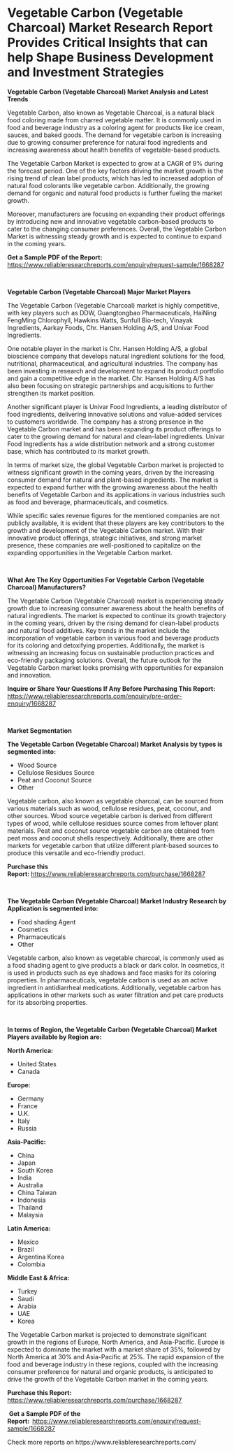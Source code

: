 <p><h1>Vegetable Carbon (Vegetable Charcoal) Market Research Report Provides Critical Insights that can help Shape Business Development and Investment Strategies</h1></p><p><strong>Vegetable Carbon (Vegetable Charcoal) Market Analysis and Latest Trends</strong></p>
<p><p>Vegetable Carbon, also known as Vegetable Charcoal, is a natural black food coloring made from charred vegetable matter. It is commonly used in food and beverage industry as a coloring agent for products like ice cream, sauces, and baked goods. The demand for vegetable carbon is increasing due to growing consumer preference for natural food ingredients and increasing awareness about health benefits of vegetable-based products.</p><p>The Vegetable Carbon Market is expected to grow at a CAGR of 9% during the forecast period. One of the key factors driving the market growth is the rising trend of clean label products, which has led to increased adoption of natural food colorants like vegetable carbon. Additionally, the growing demand for organic and natural food products is further fueling the market growth.</p><p>Moreover, manufacturers are focusing on expanding their product offerings by introducing new and innovative vegetable carbon-based products to cater to the changing consumer preferences. Overall, the Vegetable Carbon Market is witnessing steady growth and is expected to continue to expand in the coming years.</p></p>
<p><strong>Get a Sample PDF of the Report:&nbsp;</strong> <a href="https://www.reliableresearchreports.com/enquiry/request-sample/1668287">https://www.reliableresearchreports.com/enquiry/request-sample/1668287</a></p>
<p>&nbsp;</p>
<p><strong>Vegetable Carbon (Vegetable Charcoal) Major Market Players</strong></p>
<p><p>The Vegetable Carbon (Vegetable Charcoal) market is highly competitive, with key players such as DDW, Guangtongbao Pharmaceuticals, HaiNing FengMing Chlorophyll, Hawkins Watts, Sunfull Bio-tech, Vinayak Ingredients, Aarkay Foods, Chr. Hansen Holding A/S, and Univar Food Ingredients. </p><p>One notable player in the market is Chr. Hansen Holding A/S, a global bioscience company that develops natural ingredient solutions for the food, nutritional, pharmaceutical, and agricultural industries. The company has been investing in research and development to expand its product portfolio and gain a competitive edge in the market. Chr. Hansen Holding A/S has also been focusing on strategic partnerships and acquisitions to further strengthen its market position.</p><p>Another significant player is Univar Food Ingredients, a leading distributor of food ingredients, delivering innovative solutions and value-added services to customers worldwide. The company has a strong presence in the Vegetable Carbon market and has been expanding its product offerings to cater to the growing demand for natural and clean-label ingredients. Univar Food Ingredients has a wide distribution network and a strong customer base, which has contributed to its market growth.</p><p>In terms of market size, the global Vegetable Carbon market is projected to witness significant growth in the coming years, driven by the increasing consumer demand for natural and plant-based ingredients. The market is expected to expand further with the growing awareness about the health benefits of Vegetable Carbon and its applications in various industries such as food and beverage, pharmaceuticals, and cosmetics.</p><p>While specific sales revenue figures for the mentioned companies are not publicly available, it is evident that these players are key contributors to the growth and development of the Vegetable Carbon market. With their innovative product offerings, strategic initiatives, and strong market presence, these companies are well-positioned to capitalize on the expanding opportunities in the Vegetable Carbon market.</p></p>
<p>&nbsp;</p>
<p><strong>What Are The Key Opportunities For Vegetable Carbon (Vegetable Charcoal) Manufacturers?</strong></p>
<p><p>The Vegetable Carbon (Vegetable Charcoal) market is experiencing steady growth due to increasing consumer awareness about the health benefits of natural ingredients. The market is expected to continue its growth trajectory in the coming years, driven by the rising demand for clean-label products and natural food additives. Key trends in the market include the incorporation of vegetable carbon in various food and beverage products for its coloring and detoxifying properties. Additionally, the market is witnessing an increasing focus on sustainable production practices and eco-friendly packaging solutions. Overall, the future outlook for the Vegetable Carbon market looks promising with opportunities for expansion and innovation.</p></p>
<p><strong>Inquire or Share Your Questions If Any Before Purchasing This Report:</strong> <a href="https://www.reliableresearchreports.com/enquiry/pre-order-enquiry/1668287">https://www.reliableresearchreports.com/enquiry/pre-order-enquiry/1668287</a></p>
<p>&nbsp;</p>
<p><strong>Market Segmentation</strong></p>
<p><strong>The Vegetable Carbon (Vegetable Charcoal) Market Analysis by types is segmented into:</strong></p>
<p><ul><li>Wood Source</li><li>Cellulose Residues Source</li><li>Peat and Coconut Source</li><li>Other</li></ul></p>
<p><p>Vegetable carbon, also known as vegetable charcoal, can be sourced from various materials such as wood, cellulose residues, peat, coconut, and other sources. Wood source vegetable carbon is derived from different types of wood, while cellulose residues source comes from leftover plant materials. Peat and coconut source vegetable carbon are obtained from peat moss and coconut shells respectively. Additionally, there are other markets for vegetable carbon that utilize different plant-based sources to produce this versatile and eco-friendly product.</p></p>
<p><strong>Purchase this Report:&nbsp;</strong><a href="https://www.reliableresearchreports.com/purchase/1668287">https://www.reliableresearchreports.com/purchase/1668287</a></p>
<p>&nbsp;</p>
<p><strong>The Vegetable Carbon (Vegetable Charcoal) Market Industry Research by Application is segmented into:</strong></p>
<p><ul><li>Food shading Agent</li><li>Cosmetics</li><li>Pharmaceuticals</li><li>Other</li></ul></p>
<p><p>Vegetable carbon, also known as vegetable charcoal, is commonly used as a food shading agent to give products a black or dark color. In cosmetics, it is used in products such as eye shadows and face masks for its coloring properties. In pharmaceuticals, vegetable carbon is used as an active ingredient in antidiarrheal medications. Additionally, vegetable carbon has applications in other markets such as water filtration and pet care products for its absorbing properties.</p></p>
<p>&nbsp;</p>
<p><strong>In terms of Region, the Vegetable Carbon (Vegetable Charcoal) Market Players available by Region are:</strong></p>
<p>
    <p> <strong> North America: </strong>
        <ul>
            <li>United States</li>
            <li>Canada</li>
        </ul>
        </p> 
    <p> <strong> Europe: </strong>
        <ul>
            <li>Germany</li>
            <li>France</li>
            <li>U.K.</li>
            <li>Italy</li>
            <li>Russia</li>
        </ul>
        </p> 
    <p> <strong> Asia-Pacific: </strong>
        <ul>
            <li>China</li>
            <li>Japan</li>
            <li>South Korea</li>
            <li>India</li>
            <li>Australia</li>
            <li>China Taiwan</li>
            <li>Indonesia</li>
            <li>Thailand</li>
            <li>Malaysia</li>
        </ul>
        </p> 
    <p> <strong> Latin America: </strong>
        <ul>
            <li>Mexico</li>
            <li>Brazil</li>
            <li>Argentina Korea</li>
            <li>Colombia</li>
        </ul>
        </p> 
    <p> <strong> Middle East & Africa: </strong>
        <ul>
            <li>Turkey</li>
            <li>Saudi</li>
            <li>Arabia</li>
            <li>UAE</li>
            <li>Korea</li>
        </ul>
    </p>
    </p>
<p><p>The Vegetable Carbon market is projected to demonstrate significant growth in the regions of Europe, North America, and Asia-Pacific. Europe is expected to dominate the market with a market share of 35%, followed by North America at 30% and Asia-Pacific at 25%. The rapid expansion of the food and beverage industry in these regions, coupled with the increasing consumer preference for natural and organic products, is anticipated to drive the growth of the Vegetable Carbon market in the coming years.</p></p>
<p><strong>Purchase this Report: </strong><a href="https://www.reliableresearchreports.com/purchase/1668287">https://www.reliableresearchreports.com/purchase/1668287</a></p>
<p>&nbsp;<strong>Get a Sample PDF of the Report:&nbsp;&nbsp;</strong><a href="https://www.reliableresearchreports.com/enquiry/request-sample/1668287">https://www.reliableresearchreports.com/enquiry/request-sample/1668287</a></p>
<p><strong></strong></p>
<p>Check more reports on https://www.reliableresearchreports.com/</p>
